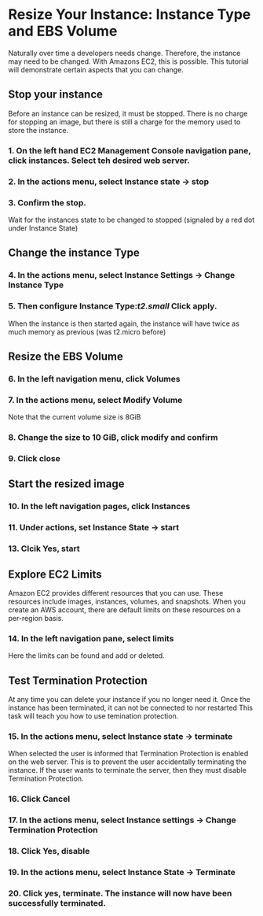 # Resize Your Instance: Instance Type and EBS Volume

Naturally over time a developers needs change. Therefore, the instance may need to be changed. With Amazons EC2, this is possible. This tutorial will demonstrate certain aspects that you can change.

## Stop your instance

Before an instance can be resized, it must be stopped. There is no charge for stopping an image, but there is still a charge for the memory used to store the instance.

### 1. On the left hand EC2 Management Console navigation pane, click instances. Select teh desired web server.

### 2. In the actions menu, select Instance state -> stop

### 3. Confirm the stop.

Wait for the instances state to be changed to stopped (signaled by a red dot under Instance State)

## Change the instance Type

### 4. In the actions menu, select Instance Settings -> Change Instance Type

### 5. Then configure **Instance Type**:*t2.small* Click apply.

When the instance is then started again, the instance will have twice as much memory as previous (was t2.micro before)

## Resize the EBS Volume

### 6. In the left navigation menu, click Volumes

### 7. In the actions menu, select Modify Volume

Note that the current volume size is 8GiB

### 8. Change the size to 10 GiB, click modify and confirm

### 9. Click close

## Start the resized image

### 10. In the left navigation pages, click Instances

### 11. Under actions, set Instance State -> start

### 13. Clcik Yes, start

## Explore EC2 Limits

Amazon EC2 provides different resources that you can use. These resources include images, instances, volumes, and snapshots. When you create an AWS account, there are default limits on these resources on a per-region basis.

### 14. In the left navigation pane, select limits

Here the limits can be found and add or deleted.

## Test Termination Protection

At any time you can delete your instance if you no longer need it. Once the instance has been terminated, it can not be connected to nor restarted
This task will teach you how to use temination protection.

### 15. In the actions menu, select Instance state -> terminate

When selected the user is informed that Termination Protection is enabled on the web server. This is to prevent the user accidentally terminating the instance. If the user wants to terminate the server, then they must disable Termination Protection.

### 16. Click Cancel

### 17. In the actions menu, select Instance settings -> Change Termination Protection

### 18. Click Yes, disable

### 19. In the actions menu, select Instance State -> Terminate

### 20. Click yes, terminate. The instance will now have been successfully terminated. 

